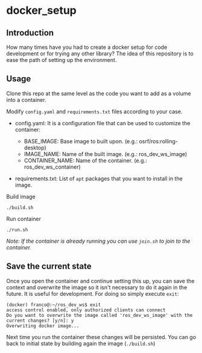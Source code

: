 # docker_setup

## Introduction

How many times have you had to create a docker setup for code development or for trying any other library?
The idea of this repository is to ease the path of setting up the environment.

## Usage

Clone this repo at the same level as the code you want to add as a volume into a container.

Modify `config.yaml` and `requirements.txt` files  according to your case.

 - config.yaml: It is a configuration file that can be used to customize the container:
   - BASE_IMAGE: Base image to built upon. (e.g.: osrf/ros:rolling-desktop)
   - IMAGE_NAME: Name of the built image. (e.g.: ros_dev_ws_image)
   - CONTAINER_NAME: Name of the container. (e.g.: ros_dev_ws_container)

 - requirements.txt: List of `apt` packages that you want to install in the image.

Build image
```
./build.sh
```

Run container
```
./run.sh
```

_Note: If the container is already running you can use `join.sh` to join to the container._

## Save the current state

Once you open the container and continue setting this up, you can save the context and overwrite the image so it isn't necessary to do it again in the future. It is useful for development.
For doing so simply execute `exit`:

```
(docker) franco@:~/ros_dev_ws$ exit
access control enabled, only authorized clients can connect
Do you want to overwrite the image called 'ros_dev_ws_image' with the current changes? [y/n]: y
Overwriting docker image...
```
Next time you run the container these changes will be persisted.
You can go back to initial state by building again the image (`./build.sh`)
